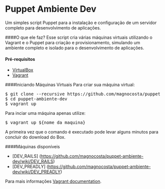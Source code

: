 Puppet Ambiente Dev
===================
Um simples script Puppet para a instalação e configuração de um servidor completo para desenvolvimento de aplicações.

####O que ele faz?
Esse script cria várias máquinas virtuais utilizando o Vagrant e o Puppet para criação e provisionamento, simulando um ambiente completo e isolado para o desenvolvimento de aplicações.

#### Pré-requisitos

* [VirtualBox](https://www.virtualbox.org)
* [Vagrant](http://vagrantup.com)

####Iniciando Máquinas Virtuais
Para criar sua máquina virtual:
<pre>
$ git clone --recursive https://github.com/magnocosta/puppet-ambiente-dev.git
$ cd puppet-ambiente-dev
$ vagrant up
</pre>

Para inciar uma máquina apenas utilize:
<pre>
$ vagrant up ${nome_da_maquina}
</pre>

A primeira vez que o comando é executado pode levar alguns minutos para concluir do download do Box.

####Máquinas disponíveis
* [DEV_RAILS] (https://github.com/magnocosta/puppet-ambiente-dev/wiki/DEV_RAILS)
* [DEV_PREADLY] (https://github.com/magnocosta/puppet-ambiente-dev/wiki/DEV_PREADLY)

Para mais informações [Vagrant documentation](http://vagrantup.com/v1/docs/index.html).
